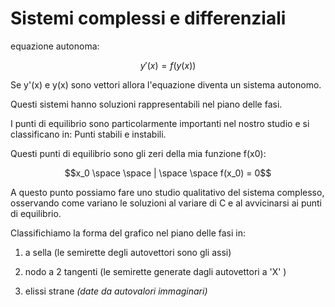 # Sistemi complessi e differenziali

equazione autonoma:

$$y'(x) = f(y(x)) $$

Se y'(x) e y(x) sono vettori allora l'equazione diventa un sistema autonomo.

Questi sistemi hanno soluzioni rappresentabili nel piano delle fasi.

I punti di equilibrio sono particolarmente importanti nel nostro studio e si classificano in: Punti stabili e instabili. 

Questi punti di equilibrio sono  gli zeri della mia funzione f(x0):

$$x_0 \space \space | \space \space f(x_0) = 0$$

A questo punto possiamo fare uno studio qualitativo del sistema complesso, osservando come variano le soluzioni al variare di C e al avvicinarsi ai punti di equilibrio.

Classifichiamo la forma del grafico nel piano delle fasi in: 

1) a sella (le semirette degli autovettori sono gli assi)

2) nodo a 2 tangenti (le semirette generate dagli autovettori a 'X' )

3) elissi strane *(date da autovalori immaginari)*